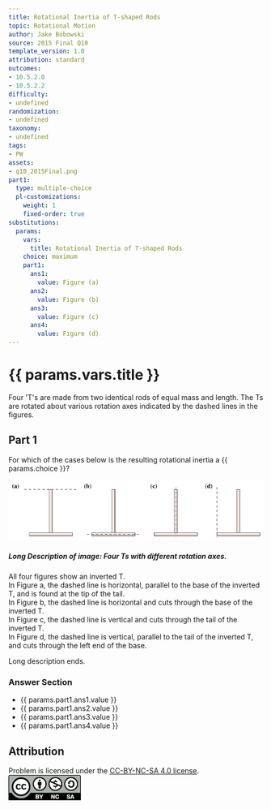 ```yaml
---
title: Rotational Inertia of T-shaped Rods
topic: Rotational Motion
author: Jake Bobowski
source: 2015 Final Q10
template_version: 1.0
attribution: standard
outcomes:
- 10.5.2.0
- 10.5.2.2
difficulty:
- undefined
randomization:
- undefined
taxonomy:
- undefined
tags:
- PW
assets:
- q10_2015Final.png
part1:
  type: multiple-choice
  pl-customizations:
    weight: 1
    fixed-order: true
substitutions:
  params:
    vars:
      title: Rotational Inertia of T-shaped Rods
    choice: maximum
    part1:
      ans1:
        value: Figure (a)
      ans2:
        value: Figure (b)
      ans3:
        value: Figure (c)
      ans4:
        value: Figure (d)
---
```

# {{ params.vars.title }}
Four 'T's are made from two identical rods of equal mass and length.  The Ts are rotated about various rotation axes indicated by the dashed lines in the figures.
## Part 1

For which of the cases below is the resulting rotational inertia a {{ params.choice }}?

<img longdesc="Inertia of T-shaped rod.md#desc" alt="Four Ts with different rotation axes." src="q10_2015Final.png">

</br>

<div id="desc">
<h5>Long Description of image: Four Ts with different rotation axes.</h5>
All four figures show an inverted T. </br>
In Figure a, the dashed line is horizontal, parallel to the base of the inverted T, and is found at the tip of the tail.</br>
In Figure b, the dashed line is horizontal and cuts through the base of the inverted T. </br>
In Figure c, the dashed line is vertical and cuts through the tail of the inverted T. </br>
In Figure d, the dashed line is vertical, parallel to the tail of the inverted T, and cuts through the left end of the base.
<p>Long description ends.</p>
<div>

### Answer Section

- {{ params.part1.ans1.value }}
- {{ params.part1.ans2.value }}
- {{ params.part1.ans3.value }}
- {{ params.part1.ans4.value }}

## Attribution

Problem is licensed under the [CC-BY-NC-SA 4.0 license](https://creativecommons.org/licenses/by-nc-sa/4.0/).<br> ![The Creative Commons 4.0 license requiring attribution-BY, non-commercial-NC, and share-alike-SA license.](https://raw.githubusercontent.com/firasm/bits/master/by-nc-sa.png)
